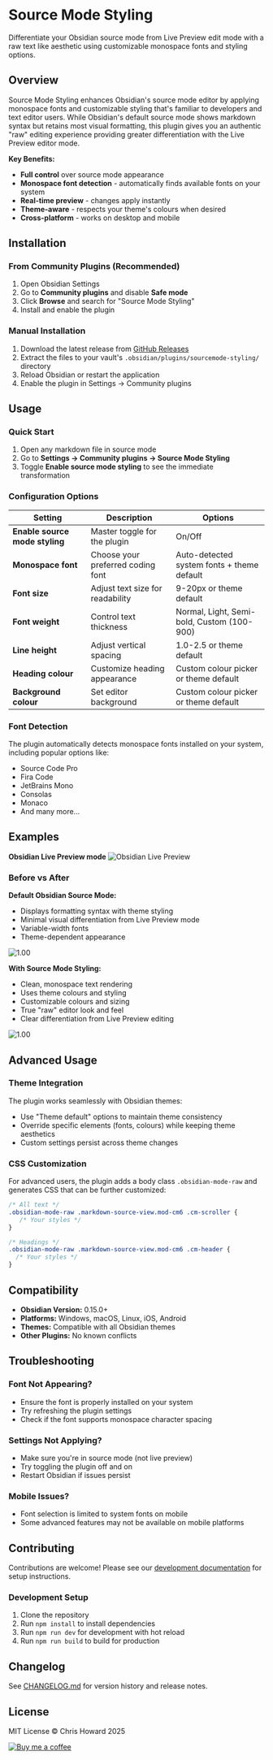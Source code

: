 # Source Mode Styling

Differentiate your Obsidian source mode from Live Preview edit mode with a raw text like aesthetic using customizable monospace fonts and styling options.

## Overview

Source Mode Styling enhances Obsidian's source mode editor by applying monospace fonts and customizable styling that's familiar to developers and text editor users. While Obsidian's default source mode shows markdown syntax but retains most visual formatting, this plugin gives you an authentic "raw" editing experience providing greater differentiation with the Live Preview editor mode.

**Key Benefits:**

* **Full control** over source mode appearance
* **Monospace font detection** - automatically finds available fonts on your system
* **Real-time preview** - changes apply instantly
* **Theme-aware** - respects your theme's colours when desired
* **Cross-platform** - works on desktop and mobile

## Installation

### From Community Plugins (Recommended)

1. Open Obsidian Settings
2. Go to **Community plugins** and disable **Safe mode**
3. Click **Browse** and search for "Source Mode Styling"
4. Install and enable the plugin

### Manual Installation

1. Download the latest release from [GitHub Releases](https://github.com/chrishoward/sourcemode-styling/releases)
2. Extract the files to your vault's `.obsidian/plugins/sourcemode-styling/` directory
3. Reload Obsidian or restart the application
4. Enable the plugin in Settings → Community plugins

## Usage

### Quick Start

1. Open any markdown file in source mode
2. Go to **Settings → Community plugins → Source Mode Styling**
3. Toggle **Enable source mode styling** to see the immediate transformation

### Configuration Options

| Setting                        | Description                       | Options                                    |
| ------------------------------ | --------------------------------- | ------------------------------------------ |
| **Enable source mode styling** | Master toggle for the plugin      | On/Off                                     |
| **Monospace font**             | Choose your preferred coding font | Auto-detected system fonts + theme default |
| **Font size**                  | Adjust text size for readability  | 9-20px or theme default                    |
| **Font weight**                | Control text thickness            | Normal, Light, Semi-bold, Custom (100-900) |
| **Line height**                | Adjust vertical spacing           | 1.0-2.5 or theme default                   |
| **Heading colour**             | Customize heading appearance      | Custom colour picker or theme default       |
| **Background colour**          | Set editor background             | Custom colour picker or theme default       |

### Font Detection

The plugin automatically detects monospace fonts installed on your system, including popular options like:

* Source Code Pro
* Fira Code
* JetBrains Mono
* Consolas
* Monaco
* And many more...

## Examples

**Obsidian Live Preview mode**
![Obsidian Live Preview](assets/images/obsidian-live-preview.png)

### Before vs After

**Default Obsidian Source Mode:**

* Displays formatting syntax with theme styling
* Minimal visual differentiation from Live Preview mode
* Variable-width fonts
* Theme-dependent appearance

![1.00](assets/images/obsidian-sourcemode.png)

**With Source Mode Styling:**

* Clean, monospace text rendering
* Uses theme colours and styling
* Customizable colours and sizing
* True "raw" editor look and feel
* Clear differentiation from Live Preview editing

![1.00](assets/images/sourcemode-styling.png)

## Advanced Usage

### Theme Integration

The plugin works seamlessly with Obsidian themes:

* Use "Theme default" options to maintain theme consistency
* Override specific elements (fonts, colours) while keeping theme aesthetics
* Custom settings persist across theme changes

### CSS Customization

For advanced users, the plugin adds a body class `.obsidian-mode-raw` and generates CSS that can be further customized:

```CSS
/* All text */
.obsidian-mode-raw .markdown-source-view.mod-cm6 .cm-scroller {
   /* Your styles */
}

/* Headings */
.obsidian-mode-raw .markdown-source-view.mod-cm6 .cm-header {
  /* Your styles */
}
```

## Compatibility

* **Obsidian Version:** 0.15.0+
* **Platforms:** Windows, macOS, Linux, iOS, Android
* **Themes:** Compatible with all Obsidian themes
* **Other Plugins:** No known conflicts

## Troubleshooting

### Font Not Appearing?

* Ensure the font is properly installed on your system
* Try refreshing the plugin settings
* Check if the font supports monospace character spacing

### Settings Not Applying?

* Make sure you're in source mode (not live preview)
* Try toggling the plugin off and on
* Restart Obsidian if issues persist

### Mobile Issues?

* Font selection is limited to system fonts on mobile
* Some advanced features may not be available on mobile platforms

## Contributing

Contributions are welcome! Please see our [development documentation](CLAUDE.md) for setup instructions.

### Development Setup

1. Clone the repository
2. Run `npm install` to install dependencies
3. Run `npm run dev` for development with hot reload
4. Run `npm run build` to build for production

## Changelog

See [CHANGELOG.md](CHANGELOG.md) for version history and release notes.

## License

MIT License © Chris Howard 2025

[![Buy me a coffee](assets/images/bmc-button-small.png)](https://buymeacoffee.com/4e8cu9fzwy)
